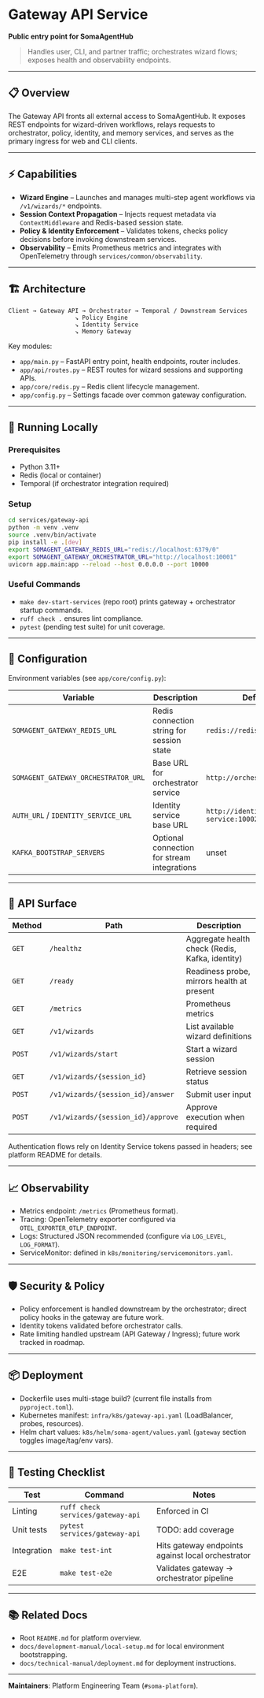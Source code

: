 # Gateway API Service

**Public entry point for SomaAgentHub**

> Handles user, CLI, and partner traffic; orchestrates wizard flows; exposes health and observability endpoints.

---

## 📋 Overview

The Gateway API fronts all external access to SomaAgentHub. It exposes REST endpoints for wizard-driven workflows, relays requests to orchestrator, policy, identity, and memory services, and serves as the primary ingress for web and CLI clients.

---

## ⚡ Capabilities

- **Wizard Engine** – Launches and manages multi-step agent workflows via `/v1/wizards/*` endpoints.
- **Session Context Propagation** – Injects request metadata via `ContextMiddleware` and Redis-based session state.
- **Policy & Identity Enforcement** – Validates tokens, checks policy decisions before invoking downstream services.
- **Observability** – Emits Prometheus metrics and integrates with OpenTelemetry through `services/common/observability`.

---

## 🏗️ Architecture

```
Client → Gateway API → Orchestrator → Temporal / Downstream Services
                   ↘ Policy Engine
                   ↘ Identity Service
                   ↘ Memory Gateway
```

Key modules:
- `app/main.py` – FastAPI entry point, health endpoints, router includes.
- `app/api/routes.py` – REST routes for wizard sessions and supporting APIs.
- `app/core/redis.py` – Redis client lifecycle management.
- `app/config.py` – Settings facade over common gateway configuration.

---

## 🚀 Running Locally

### Prerequisites
- Python 3.11+
- Redis (local or container)
- Temporal (if orchestrator integration required)

### Setup
```bash
cd services/gateway-api
python -m venv .venv
source .venv/bin/activate
pip install -e .[dev]
export SOMAGENT_GATEWAY_REDIS_URL="redis://localhost:6379/0"
export SOMAGENT_GATEWAY_ORCHESTRATOR_URL="http://localhost:10001"
uvicorn app.main:app --reload --host 0.0.0.0 --port 10000
```

### Useful Commands
- `make dev-start-services` (repo root) prints gateway + orchestrator startup commands.
- `ruff check .` ensures lint compliance.
- `pytest` (pending test suite) for unit coverage.

---

## 🔌 Configuration

Environment variables (see `app/core/config.py`):

| Variable | Description | Default |
| --- | --- | --- |
| `SOMAGENT_GATEWAY_REDIS_URL` | Redis connection string for session state | `redis://redis:6379/0` |
| `SOMAGENT_GATEWAY_ORCHESTRATOR_URL` | Base URL for orchestrator service | `http://orchestrator:10001` |
| `AUTH_URL` / `IDENTITY_SERVICE_URL` | Identity service base URL | `http://identity-service:10002` |
| `KAFKA_BOOTSTRAP_SERVERS` | Optional connection for stream integrations | unset |

---

## 📡 API Surface

| Method | Path | Description |
| --- | --- | --- |
| `GET` | `/healthz` | Aggregate health check (Redis, Kafka, identity) |
| `GET` | `/ready` | Readiness probe, mirrors health at present |
| `GET` | `/metrics` | Prometheus metrics |
| `GET` | `/v1/wizards` | List available wizard definitions |
| `POST` | `/v1/wizards/start` | Start a wizard session |
| `GET` | `/v1/wizards/{session_id}` | Retrieve session status |
| `POST` | `/v1/wizards/{session_id}/answer` | Submit user input |
| `POST` | `/v1/wizards/{session_id}/approve` | Approve execution when required |

Authentication flows rely on Identity Service tokens passed in headers; see platform README for details.

---

## 📈 Observability

- Metrics endpoint: `/metrics` (Prometheus format).
- Tracing: OpenTelemetry exporter configured via `OTEL_EXPORTER_OTLP_ENDPOINT`.
- Logs: Structured JSON recommended (configure via `LOG_LEVEL`, `LOG_FORMAT`).
- ServiceMonitor: defined in `k8s/monitoring/servicemonitors.yaml`.

---

## 🛡️ Security & Policy

- Policy enforcement is handled downstream by the orchestrator; direct policy hooks in the gateway are future work.
- Identity tokens validated before orchestrator calls.
- Rate limiting handled upstream (API Gateway / Ingress); future work tracked in roadmap.

---

## 📦 Deployment

- Dockerfile uses multi-stage build? (current file installs from `pyproject.toml`).
- Kubernetes manifest: `infra/k8s/gateway-api.yaml` (LoadBalancer, probes, resources).
- Helm chart values: `k8s/helm/soma-agent/values.yaml` (`gateway` section toggles image/tag/env vars).

---

## 🧪 Testing Checklist

| Test | Command | Notes |
| --- | --- | --- |
| Linting | `ruff check services/gateway-api` | Enforced in CI |
| Unit tests | `pytest services/gateway-api` | TODO: add coverage |
| Integration | `make test-int` | Hits gateway endpoints against local orchestrator |
| E2E | `make test-e2e` | Validates gateway → orchestrator pipeline |

---

## 📚 Related Docs

- Root `README.md` for platform overview.
- `docs/development-manual/local-setup.md` for local environment bootstrapping.
- `docs/technical-manual/deployment.md` for deployment instructions.

---

**Maintainers**: Platform Engineering Team (`#soma-platform`).
